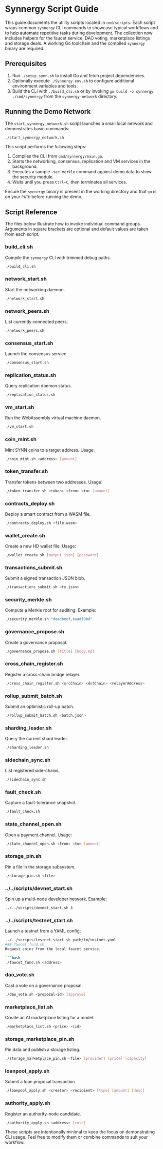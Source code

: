 # Synnergy Script Guide

This guide documents the utility scripts located in `cmd/scripts`. Each script wraps common `synnergy` CLI commands to showcase typical workflows and to help automate repetitive tasks during development. The collection now includes helpers for the faucet service, DAO voting, marketplace listings and storage deals. A working Go toolchain and the compiled `synnergy` binary are required.

## Prerequisites

1. Run `./setup_synn.sh` to install Go and fetch project dependencies.
2. Optionally execute `./Synnergy.env.sh` to configure additional environment variables and tools.
3. Build the CLI with `./build_cli.sh` or by invoking `go build -o synnergy ./cmd/synnergy` from the `synnergy-network` directory.

## Running the Demo Network

The `start_synnergy_network.sh` script launches a small local network and demonstrates basic commands:

```bash
./start_synnergy_network.sh
```

This script performs the following steps:

1. Compiles the CLI from `cmd/synnergy/main.go`.
2. Starts the networking, consensus, replication and VM services in the background.
3. Executes a sample `~sec merkle` command against demo data to show the security module.
4. Waits until you press `Ctrl+C`, then terminates all services.

Ensure the `synnergy` binary is present in the working directory and that `go` is on your `PATH` before running the demo.

## Script Reference

The files below illustrate how to invoke individual command groups. Arguments in square brackets are optional and default values are taken from each script.

### build_cli.sh
Compile the `synnergy` CLI with trimmed debug paths.

```bash
./build_cli.sh
```

### network_start.sh
Start the networking daemon.

```bash
./network_start.sh
```

### network_peers.sh
List currently connected peers.

```bash
./network_peers.sh
```

### consensus_start.sh
Launch the consensus service.

```bash
./consensus_start.sh
```

### replication_status.sh
Query replication daemon status.

```bash
./replication_status.sh
```

### vm_start.sh
Run the WebAssembly virtual machine daemon.

```bash
./vm_start.sh
```

### coin_mint.sh
Mint SYNN coins to a target address. Usage:

```bash
./coin_mint.sh <address> [amount]
```

### token_transfer.sh
Transfer tokens between two addresses. Usage:

```bash
./token_transfer.sh <token> <from> <to> [amount]
```

### contracts_deploy.sh
Deploy a smart contract from a WASM file.

```bash
./contracts_deploy.sh <file.wasm>
```

### wallet_create.sh
Create a new HD wallet file. Usage:

```bash
./wallet_create.sh [output.json] [password]
```

### transactions_submit.sh
Submit a signed transaction JSON blob.

```bash
./transactions_submit.sh <tx.json>
```

### security_merkle.sh
Compute a Merkle root for auditing. Example:

```bash
./security_merkle.sh "deadbeef,baadf00d"
```

### governance_propose.sh
Create a governance proposal.

```bash
./governance_propose.sh [title] [body.md]
```

### cross_chain_register.sh
Register a cross-chain bridge relayer.

```bash
./cross_chain_register.sh <srcChain> <dstChain> <relayerAddress>
```

### rollup_submit_batch.sh
Submit an optimistic roll-up batch.

```bash
./rollup_submit_batch.sh <batch.json>
```

### sharding_leader.sh
Query the current shard leader.

```bash
./sharding_leader.sh
```

### sidechain_sync.sh
List registered side-chains.

```bash
./sidechain_sync.sh
```

### fault_check.sh
Capture a fault-tolerance snapshot.

```bash
./fault_check.sh
```

### state_channel_open.sh
Open a payment channel. Usage:

```bash
./state_channel_open.sh <from> <to> [amount]
```

### storage_pin.sh
Pin a file in the storage subsystem.

```bash
./storage_pin.sh <file>
```

### ../../scripts/devnet_start.sh
Spin up a multi-node developer network. Example:

```bash
../../scripts/devnet_start.sh 3
```

### ../../scripts/testnet_start.sh
Launch a testnet from a YAML config:

```bash
../../scripts/testnet_start.sh path/to/testnet.yaml
### faucet_fund.sh
Request coins from the local faucet service.

```bash
./faucet_fund.sh <address>
```

### dao_vote.sh
Cast a vote on a governance proposal.

```bash
./dao_vote.sh <proposal-id> [approve]
```

### marketplace_list.sh
Create an AI marketplace listing for a model.

```bash
./marketplace_list.sh <price> <cid>
```

### storage_marketplace_pin.sh
Pin data and publish a storage listing.

```bash
./storage_marketplace_pin.sh <file> [provider] [price] [capacity]
```

### loanpool_apply.sh
Submit a loan proposal transaction.

```bash
./loanpool_apply.sh <creator> <recipient> [type] [amount] [desc]
```

### authority_apply.sh
Register an authority-node candidate.

```bash
./authority_apply.sh <address> [role]
```

These scripts are intentionally minimal to keep the focus on demonstrating CLI usage. Feel free to modify them or combine commands to suit your workflow.
